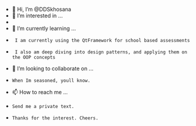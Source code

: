 - 👋 Hi, I’m @DDSkhosana
- 👀 I’m interested in ...
-     
- 🌱 I’m currently learning ...
-      I am currently using the QtFramework for school based assessments
-      I also am deep diving into design patterns, and applying them on the OOP concepts 
- 💞️ I’m looking to collaborate on ...
-     When Im seasoned, youll know.
- 📫 How to reach me ...
-     Send me a private text.
-     Thanks for the interest. Cheers.
<!---
DDSkhosana/DDSkhosana is a ✨ special ✨ repository because its `README.md` (this file) appears on your GitHub profile.
You can click the Preview link to take a look at your changes.
--->
